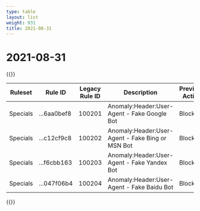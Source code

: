 ```yaml
---
type: table
layout: list
weight: 931
title: 2021-08-31
---
```


# 2021-08-31

{{<table-wrap>}}<table style="width: 100%">

<thead>
  <tr>
    <th>Ruleset</th>
    <th>Rule ID</th>
    <th>Legacy Rule ID</th>
    <th>Description</th>
    <th>Previous Action</th>
    <th>New Action</th>
  </tr>
</thead>
<tbody>
  <tr>
    <td>Specials</td>
    <td>...6aa0bef8</td>
    <td>100201</td>
    <td>Anomaly:Header:User-Agent - Fake Google Bot</td>
    <td>Block</td>
    <td>Block</td>
  </tr>
  <tr>
    <td>Specials</td>
    <td>...c12cf9c8</td>
    <td>100202</td>
    <td>Anomaly:Header:User-Agent - Fake Bing or MSN Bot</td>
    <td>Block</td>
    <td>Block</td>
  </tr>
  <tr>
    <td>Specials</td>
    <td>...f6cbb163</td>
    <td>100203</td>
    <td>Anomaly:Header:User-Agent - Fake Yandex Bot</td>
    <td>Block</td>
    <td>Block</td>
  </tr>
  <tr>
    <td>Specials</td>
    <td>...047f06b4</td>
    <td>100204</td>
    <td>Anomaly:Header:User-Agent - Fake Baidu Bot</td>
    <td>Block</td>
    <td>Block</td>
  </tr>
</tbody>

</table>{{</table-wrap>}}
